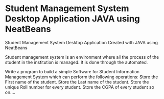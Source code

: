 Student Management System Desktop Application JAVA using NeatBeans
====================

Student Management System Desktop Application Created with JAVA using NeatBeans

Student management system is an environment where all the process of the student in the institution is managed. It is done through the automated.

Write a program to build a simple Software for Student Information Management System which can perform the following operations:
Store the First name of the student.
Store the Last name of the student.
Store the unique Roll number for every student.
Store the CGPA of every student so on....
